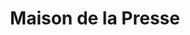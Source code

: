 ---
title: "Maison de la Presse"
url: /maubourguet/maison-de-la-presse/
shop: marchand de journaux
---